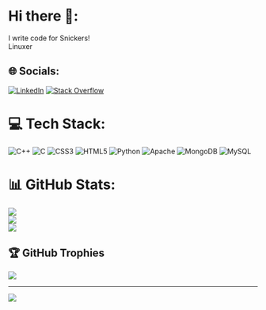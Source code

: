 # Hi there 👋:
I write code for Snickers!<br>
Linuxer


## 🌐 Socials:
[![LinkedIn](https://img.shields.io/badge/LinkedIn-%230077B5.svg?logo=linkedin&logoColor=white)](https://linkedin.com/in/abel-johnson-297665238) [![Stack Overflow](https://img.shields.io/badge/-Stackoverflow-FE7A16?logo=stack-overflow&logoColor=white)](https://stackoverflow.com/users/Abe0770) 

# 💻 Tech Stack:
![C++]([https://img.shields.io/badge/c++-%2300599C.svg?style=for-the-badge&logo=c%2B%2B&logoColor=white](https://e7.pngegg.com/pngimages/46/626/png-clipart-c-logo-the-c-programming-language-computer-icons-computer-programming-source-code-programming-miscellaneous-template.png)) ![C](https://img.shields.io/badge/c-%2300599C.svg?style=for-the-badge&logo=c&logoColor=white) ![CSS3](https://img.shields.io/badge/css3-%231572B6.svg?style=for-the-badge&logo=css3&logoColor=white) ![HTML5](https://img.shields.io/badge/html5-%23E34F26.svg?style=for-the-badge&logo=html5&logoColor=white) ![Python](https://img.shields.io/badge/python-3670A0?style=for-the-badge&logo=python&logoColor=ffdd54) ![Apache](https://img.shields.io/badge/apache-%23D42029.svg?style=for-the-badge&logo=apache&logoColor=white) ![MongoDB](https://img.shields.io/badge/MongoDB-%234ea94b.svg?style=for-the-badge&logo=mongodb&logoColor=white) ![MySQL](https://img.shields.io/badge/mysql-%2300f.svg?style=for-the-badge&logo=mysql&logoColor=white)
# 📊 GitHub Stats:
![](https://github-readme-stats.vercel.app/api?username=Abe0770&theme=nightowl&hide_border=false&include_all_commits=true&count_private=true)<br/>
![](https://github-readme-streak-stats.herokuapp.com/?user=Abe0770&theme=nightowl&hide_border=false)<br/>
![](https://github-readme-stats.vercel.app/api/top-langs/?username=Abe0770&theme=nightowl&hide_border=false&include_all_commits=true&count_private=true&layout=compact)

## 🏆 GitHub Trophies
![](https://github-profile-trophy.vercel.app/?username=Abe0770&theme=tokyonight&no-frame=false&no-bg=false&margin-w=4)

---
[![](https://visitcount.itsvg.in/api?id=Abe0770&icon=5&color=0)](https://visitcount.itsvg.in)

<!-- Proudly created with GPRM ( https://gprm.itsvg.in ) -->
